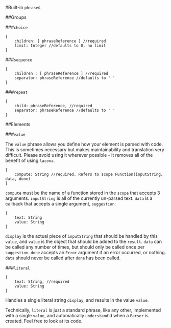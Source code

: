 
#Built-in `phrase`s

##Groups

###`choice`

```
{
	children: [ phraseReference ] //required
	limit: Integer //defaults to 0, no limit
}
```

###`sequence`
```
{
	children : [ phraseReference ] //required
	separator: phraseReference //defaults to ' '
}
```

###`repeat`
```
{
	child: phraseReference, //required
	separator: phraseReference //defaults to ' '
}
```

##Elements

###`value`

The `value` phrase allows you define how your element is parsed with code. This is sometimes necessary but makes maintainability and translation very difficult. Please avoid using it wherever possible - it removes all of the benefit of using `lacona`.

```
{
	compute: String //required. Refers to scope Function(inputString, data, done)
}
```

`compute` must be the name of a function stored in the `scope` that accepts 3 arguments. `inputString` is all of the currently un-parsed text. `data` is a callback that accepts a single argument, `suggestion`:

```
{
	text: String
	value: String
}
```

`display` is the actual piece of `inputString` that should be handled by this `value`, and `value` is the object that should be added to the `result`. `data` can be called any number of times, but should only be called once per `suggestion`. `done` accepts an `Error` argument if an error occurred, or nothing. `data` should never be called after `done` has been called.

###`literal`

	{
		text: String, //required
		value: String
	}

Handles a single literal string `display`, and results in the value `value`.

Technically, `literal` is just a standard phrase, like any other, implemented with a single `value`, and automatically `understand`'d when a `Parser` is created. Feel free to look at its code.
